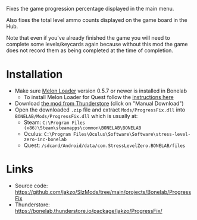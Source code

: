 Fixes the game progression percentage displayed in the main menu.

Also fixes the total level ammo counts displayed on the game board in the Hub.

Note that even if you've already finished the game you will need to complete some levels/keycards again because without this mod the game does not record them as being completed at the time of completion.

# Installation

- Make sure [Melon Loader](https://melonwiki.xyz/#/?id=what-is-melonloader) version 0.5.7 or newer is installed in Bonelab
  - To install Melon Loader for Quest follow the [instructions here](https://github.com/LemonLoader/MelonLoader/wiki/Installation)
- Download [the mod from Thunderstore](https://bonelab.thunderstore.io/package/jakzo/ProgressFix/) (click on "Manual Download")
- Open the downloaded `.zip` file and extract `Mods/ProgressFix.dll` into `BONELAB/Mods/ProgressFix.dll` which is usually at:
  - Steam: `C:\Program Files (x86)\Steam\steamapps\common\BONELAB\BONELAB`
  - Oculus: `C:\Program Files\Oculus\Software\Software\stress-level-zero-inc-bonelab`
  - Quest: `/sdcard/Android/data/com.StressLevelZero.BONELAB/files`

# Links

- Source code: https://github.com/jakzo/SlzMods/tree/main/projects/Bonelab/ProgressFix
- Thunderstore: https://bonelab.thunderstore.io/package/jakzo/ProgressFix/
